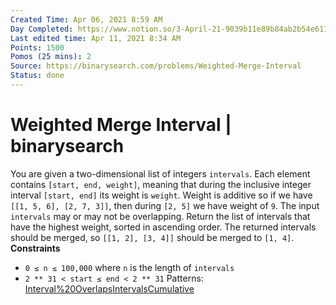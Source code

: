 ```yaml
---
Created Time: Apr 06, 2021 8:59 AM
Day Completed: https://www.notion.so/3-April-21-9039b11e89b84ab2b54e61189730204b
Last edited time: Apr 11, 2021 8:34 AM
Points: 1500
Pomos (25 mins): 2
Source: https://binarysearch.com/problems/Weighted-Merge-Interval
Status: done
---
```


# Weighted Merge Interval | binarysearch

You are given a two-dimensional list of integers `intervals`. Each element contains `[start, end, weight]`, meaning that during the inclusive integer interval `[start, end]` its weight is `weight`. Weight is additive so if we have `[[1, 5, 6], [2, 7, 3]]`, then during `[2, 5]` we have weight of `9`. The input `intervals` may or may not be overlapping.
Return the list of intervals that have the highest weight, sorted in ascending order. The returned intervals should be merged, so `[[1, 2], [3, 4]]` should be merged to `[1, 4]`.
**Constraints**
- `0 ≤ n ≤ 100,000` where `n` is the length of `intervals`
- `2 ** 31 < start ≤ end < 2 ** 31`
Patterns: [Interval%20Overlaps](Interval%20Overlaps.md)[Intervals](Intervals.md)[Cumulative](Cumulative.md)